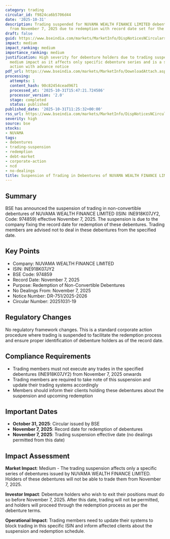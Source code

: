 ```yaml
---
category: trading
circular_id: f9824ca6b5706d44
date: '2025-10-31'
description: Trading suspended for NUVAMA WEALTH FINANCE LIMITED debentures (INE918K07JY2)
  from November 7, 2025 due to redemption with record date set for the same day.
draft: false
guid: https://www.bseindia.com/markets/MarketInfo/DispNoticesNCirculars.aspx?Noticeid={56AEE662-A466-4376-B273-8E0F5931B42D}&noticeno=20251031-19&dt=10/31/2025&icount=19&totcount=62&flag=0
impact: medium
impact_ranking: medium
importance_ranking: medium
justification: High severity for debenture holders due to trading suspension, but
  medium impact as it affects only specific debenture series and is a scheduled corporate
  action with advance notice
pdf_url: https://www.bseindia.com/markets/MarketInfo/DownloadAttach.aspx?id=20251031-19&attachedId=
processing:
  attempts: 1
  content_hash: 90c82454cead9671
  processed_at: '2025-10-31T15:47:21.724586'
  processor_version: '2.0'
  stage: completed
  status: published
published_date: '2025-10-31T11:25:32+00:00'
rss_url: https://www.bseindia.com/markets/MarketInfo/DispNoticesNCirculars.aspx?Noticeid={56AEE662-A466-4376-B273-8E0F5931B42D}&noticeno=20251031-19&dt=10/31/2025&icount=19&totcount=62&flag=0
severity: high
source: bse
stocks:
- NUVAMA
tags:
- debentures
- trading-suspension
- redemption
- debt-market
- corporate-action
- ncd
- no-dealings
title: Suspension of Trading in Debentures of NUVAMA WEALTH FINANCE LIMITED
---
```


## Summary

BSE has announced the suspension of trading in non-convertible debentures of NUVAMA WEALTH FINANCE LIMITED (ISIN: INE918K07JY2, Code: 974859) effective November 7, 2025. The suspension is due to the company fixing the record date for redemption of these debentures. Trading members are advised not to deal in these debentures from the specified date.

## Key Points

- Company: NUVAMA WEALTH FINANCE LIMITED
- ISIN: INE918K07JY2
- BSE Code: 974859
- Record Date: November 7, 2025
- Purpose: Redemption of Non-Convertible Debentures
- No Dealings From: November 7, 2025
- Notice Number: DR-751/2025-2026
- Circular Number: 20251031-19

## Regulatory Changes

No regulatory framework changes. This is a standard corporate action procedure where trading is suspended to facilitate the redemption process and ensure proper identification of debenture holders as of the record date.

## Compliance Requirements

- Trading members must not execute any trades in the specified debentures (INE918K07JY2) from November 7, 2025 onwards
- Trading members are required to take note of this suspension and update their trading systems accordingly
- Members should inform their clients holding these debentures about the suspension and upcoming redemption

## Important Dates

- **October 31, 2025**: Circular issued by BSE
- **November 7, 2025**: Record date for redemption of debentures
- **November 7, 2025**: Trading suspension effective date (no dealings permitted from this date)

## Impact Assessment

**Market Impact**: Medium - The trading suspension affects only a specific series of debentures issued by NUVAMA WEALTH FINANCE LIMITED. Holders of these debentures will not be able to trade them from November 7, 2025.

**Investor Impact**: Debenture holders who wish to exit their positions must do so before November 7, 2025. After this date, trading will not be permitted, and holders will proceed through the redemption process as per the debenture terms.

**Operational Impact**: Trading members need to update their systems to block trading in this specific ISIN and inform affected clients about the suspension and redemption schedule.